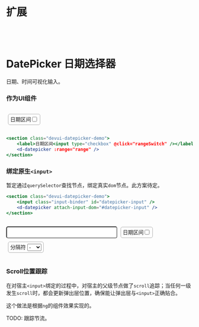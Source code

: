 <style lang="scss">
.devui-datepicker-demo {
    margin: 10px 0px;
    padding: 10px 0px;

    label {
        border: 1px solid #aaa;
        padding: 0px 5px;
        height: 2em;
        line-height: 2em;
        display: inline-block;
        margin: 5px;
        font-size: 14px;
        border-radius: 5px;
        user-select: none;
        cursor: pointer;

        input[type=checkbox] {
            transform: translateY(1px);
            margin-left: 3px;
        }
    }

    .input-binder {
        width: 300px;
        padding: 5px;
        font-size: 16px;
        border-radius: 5px;
    }
}
</style>

<script lang="ts">
import { defineComponent, ref } from 'vue'
export default defineComponent({
  setup() {
    const range = ref<boolean>(false)
    const rangeSwitch = () => range.value = !range.value

    const range2 = ref<boolean>(false)
    const rangeSwitch2 = () => range2.value = !range2.value

    const showTime = ref<boolean>(false)
    const showTimeSwitch = () => showTime.value = !showTime.value

    const spliter = ref<boolean>('-')
    const setSpliter = (v: string) => spliter.value = v

    const handleRangeChange = (e: Event) => {
        const { selectedIndex, value } = e.target
        setSpliter(value)
    }

    return {
      range,
      rangeSwitch,
      range2,
      rangeSwitch2,
      showTime,
      showTimeSwitch,
      spliter,
      setSpliter,
      handleRangeChange,
    }
  }
})
</script>

# 扩展

<div style="margin:100px;">
    <d-stick-slider />
</div>


# DatePicker 日期选择器

日期、时间可视化输入。

### 作为UI组件

<section class="devui-datepicker-demo">
    <label>日期区间<input type="checkbox" @click="rangeSwitch" /></label>
    <d-datepicker :range="range" />
</section>

```jsx
<section class="devui-datepicker-demo">
    <label>日期区间<input type="checkbox" @click="rangeSwitch" /></label>
    <d-datepicker :range="range" />
</section>
```

### 绑定原生`<input>`

暂定通过`querySelector`查找节点，绑定真实`dom`节点。此方案待定。

```jsx
<section class="devui-datepicker-demo">
    <input class="input-binder" id="datepicker-input" />
    <d-datepicker attach-input-dom="#datepicker-input" />
</section>
```

<section class="devui-datepicker-demo">
    <input class="input-binder" id="datepicker-input" />
    <label>日期区间<input type="checkbox" @click="rangeSwitch2" /></label>
    <label>分隔符
        <select @change="handleRangeChange" :disabled="!range2">
            <option>-</option>
            <option>~</option>
            <option>--</option>
            <option>～</option>
            <option>***</option>
        </select>
    </label>    
    <d-datepicker attach-input-dom="#datepicker-input" :range="range2" :range-spliter="spliter" />
</section>

### Scroll位置跟踪

在对宿主`<input>`绑定的过程中，对宿主的父级节点做了`scroll`追踪；当任何一级发生`scroll`时，都会更新弹出层位置，确保能让弹出层与`<input>`正确贴合。

这个做法是根据`ng`的组件效果实现的。

TODO: 跟踪节流。

<br />
<br />
<br />
<br />
<br />
<br />
<br />
<br />
<br />
<br />
<br />
<br />
<br />
<br />
<br />
<br />
<br />
<br />
<br />
<br />
<br />

